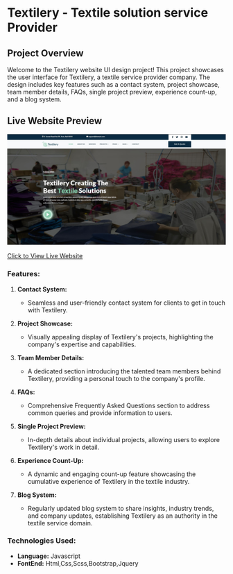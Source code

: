 # Textilery - Textile solution service Provider

## Project Overview
Welcome to the Textilery website UI design project! This project showcases the user interface for Textilery, a textile service provider company. The design includes key features such as a contact system, project showcase, team member details, FAQs, single project preview, experience count-up, and a blog system.



## Live Website Preview
[![Project Screenshot](https://github.com/Nahid4306053/textile/blob/app/full_web_preview.jpg)](https://nahid4306053.github.io/textile/)

[Click to View Live Website](https://nahid4306053.github.io/textile/)

### Features:

1. **Contact System:**
   - Seamless and user-friendly contact system for clients to get in touch with Textilery.
   
2. **Project Showcase:**
   - Visually appealing display of Textilery's projects, highlighting the company's expertise and capabilities.

3. **Team Member Details:**
   - A dedicated section introducing the talented team members behind Textilery, providing a personal touch to the company's profile.

4. **FAQs:**
   - Comprehensive Frequently Asked Questions section to address common queries and provide information to users.

5. **Single Project Preview:**
   - In-depth details about individual projects, allowing users to explore Textilery's work in detail.

6. **Experience Count-Up:**
   - A dynamic and engaging count-up feature showcasing the cumulative experience of Textilery in the textile industry.

7. **Blog System:**
   - Regularly updated blog system to share insights, industry trends, and company updates, establishing Textilery as an authority in the textile service domain.

### Technologies Used:
- **Language:** Javascript
- **FontEnd:** Html,Css,Scss,Bootstrap,Jquery
